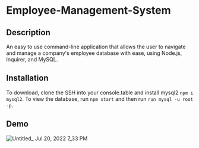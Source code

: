# Employee-Management-System

## Description
An easy to use command-line application that allows the user to navigate and manage a company's employee database with ease, 
using Node.js, Inquirer, and MySQL.


## Installation
To download, clone the SSH into your console.table and install mysql2 `npm i mysql2`. To view the database, run `npm start` and
then run `run mysql -u root -p`.










## Demo

![Untitled_ Jul 20, 2022 7_33 PM](https://user-images.githubusercontent.com/103971335/180105425-cd124fa1-8017-45a1-9827-f7893e720392.gif)

